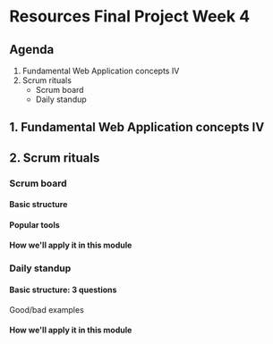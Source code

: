 # Resources Final Project Week 4

## Agenda

1. Fundamental Web Application concepts IV
2. Scrum rituals
    - Scrum board
    - Daily standup

## 1. Fundamental Web Application concepts IV

## 2. Scrum rituals

### Scrum board

#### Basic structure

#### Popular tools

#### How we'll apply it in this module

### Daily standup

#### Basic structure: 3 questions

Good/bad examples

#### How we'll apply it in this module
